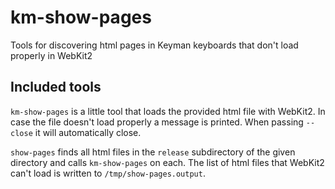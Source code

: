# km-show-pages

Tools for discovering html pages in Keyman keyboards that don't load properly in WebKit2

## Included tools

`km-show-pages` is a little tool that loads the provided html file with WebKit2. In case the file
doesn't load properly a message is printed. When passing `--close` it will automatically close.

`show-pages` finds all html files in the `release` subdirectory of the given directory and calls
`km-show-pages` on each. The list of html files that WebKit2 can't load is written to
`/tmp/show-pages.output`.

